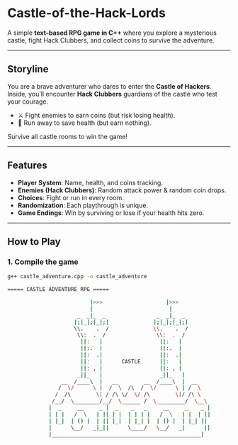 # Castle-of-the-Hack-Lords

A simple **text-based RPG game in C++** where you explore a mysterious castle, fight Hack Clubbers, and collect coins to survive the adventure.  

---

## Storyline  
You are a brave adventurer who dares to enter the **Castle of Hackers**.  
Inside, you’ll encounter **Hack Clubbers** guardians of the castle who test your courage.  

- ⚔️ Fight enemies to earn coins (but risk losing health).  
- 🏃 Run away to save health (but earn nothing).  

Survive all castle rooms to win the game!  

---

## Features  
- **Player System**: Name, health, and coins tracking.  
- **Enemies (Hack Clubbers)**: Random attack power & random coin drops.  
- **Choices**: Fight or run in every room.  
- **Randomization**: Each playthrough is unique.  
- **Game Endings**: Win by surviving or lose if your health hits zero.  

---
## How to Play

### 1. Compile the game
```bash
g++ castle_adventure.cpp -o castle_adventure

===== CASTLE ADVENTURE RPG =====

                          |>>>                    |>>>
                          |                        |
                      _  _|_  _                _  _|_  _
                     |;|_|;|_|;|              |;|_|;|_|;|
                     \\.    .  /              \\.    .  /
                      \\:  .  /                \\:  .  /
                       ||:   |                  ||:   |
                       ||:.  |                  ||:.  |
                       ||:  .|                  ||:  .|
                       ||:   |      CASTLE      ||:   |
                       ||: , |                  ||: , |
                      _||_   |                  _||_   |
                 __  /____\  |   __        __  /____\  |  __
                /  \/      \ |  /  \  /\  /  \/      \ | /  \
               /  /\        \| / /\ \/  \/ /\        \|/ /\ \
              /__/  \________/__/  \______ /  \_________/  \__\
             |  _     __     _ |  _    _   _     __     _    _ |
             | | |   /  \   | || | |  | | | |   /  \   | |  | ||
             | |_|  | () |  | || |_|  | |_| |  | () |  | |_| ||
             |      \__/   _|_||      \____/   \__/   _|      ||
             |_______________________________________________|

